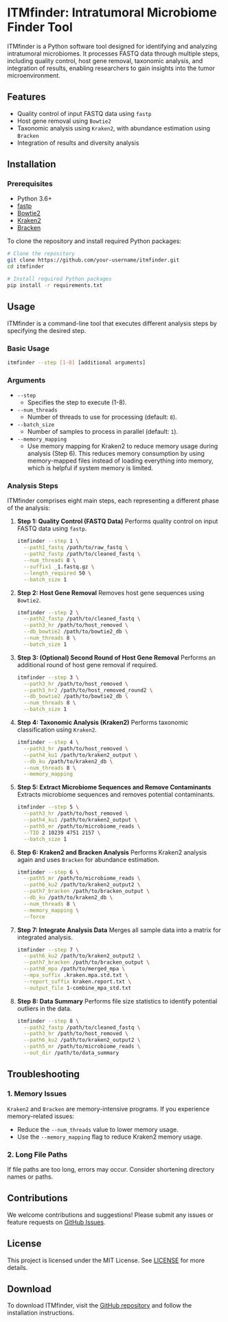 # ITMfinder: Intratumoral Microbiome Finder Tool

ITMfinder is a Python software tool designed for identifying and analyzing intratumoral microbiomes. It processes FASTQ data through multiple steps, including quality control, host gene removal, taxonomic analysis, and integration of results, enabling researchers to gain insights into the tumor microenvironment.

## Features
- Quality control of input FASTQ data using `fastp`
- Host gene removal using `Bowtie2`
- Taxonomic analysis using `Kraken2`, with abundance estimation using `Bracken`
- Integration of results and diversity analysis

## Installation

### Prerequisites
- Python 3.6+
- [fastp](https://github.com/OpenGene/fastp)
- [Bowtie2](http://bowtie-bio.sourceforge.net/bowtie2/index.shtml)
- [Kraken2](https://ccb.jhu.edu/software/kraken2/)
- [Bracken](https://ccb.jhu.edu/software/bracken/)

To clone the repository and install required Python packages:
```sh
# Clone the repository
git clone https://github.com/your-username/itmfinder.git
cd itmfinder

# Install required Python packages
pip install -r requirements.txt
```

## Usage
ITMfinder is a command-line tool that executes different analysis steps by specifying the desired step.

### Basic Usage
```sh
itmfinder --step [1-8] [additional arguments]
```

### Arguments
- `--step`
  - Specifies the step to execute (1-8).
- `--num_threads`
  - Number of threads to use for processing (default: `8`).
- `--batch_size`
  - Number of samples to process in parallel (default: `1`).
- `--memory_mapping`
  - Use memory mapping for Kraken2 to reduce memory usage during analysis (Step 6). This reduces memory consumption by using memory-mapped files instead of loading everything into memory, which is helpful if system memory is limited.

### Analysis Steps
ITMfinder comprises eight main steps, each representing a different phase of the analysis:

1. **Step 1: Quality Control (FASTQ Data)**
   Performs quality control on input FASTQ data using `fastp`.
   ```sh
   itmfinder --step 1 \
     --path1_fastq /path/to/raw_fastq \
     --path2_fastp /path/to/cleaned_fastq \
     --num_threads 8 \
     --suffix1 _1.fastq.gz \
     --length_required 50 \
     --batch_size 1
   ```

2. **Step 2: Host Gene Removal**
   Removes host gene sequences using `Bowtie2`.
   ```sh
   itmfinder --step 2 \
     --path2_fastp /path/to/cleaned_fastq \
     --path3_hr /path/to/host_removed \
     --db_bowtie2 /path/to/bowtie2_db \
     --num_threads 8 \
     --batch_size 1
   ```

3. **Step 3: (Optional) Second Round of Host Gene Removal**
   Performs an additional round of host gene removal if required.
   ```sh
   itmfinder --step 3 \
     --path3_hr /path/to/host_removed \
     --path3_hr2 /path/to/host_removed_round2 \
     --db_bowtie2 /path/to/bowtie2_db \
     --num_threads 8 \
     --batch_size 1
   ```

4. **Step 4: Taxonomic Analysis (Kraken2)**
   Performs taxonomic classification using `Kraken2`.
   ```sh
   itmfinder --step 4 \
     --path3_hr /path/to/host_removed \
     --path4_ku1 /path/to/kraken2_output \
     --db_ku /path/to/kraken2_db \
     --num_threads 8 \
     --memory_mapping
   ```

5. **Step 5: Extract Microbiome Sequences and Remove Contaminants**
   Extracts microbiome sequences and removes potential contaminants.
   ```sh
   itmfinder --step 5 \
     --path3_hr /path/to/host_removed \
     --path4_ku1 /path/to/kraken2_output \
     --path5_mr /path/to/microbiome_reads \
     --TID 2 10239 4751 2157 \
     --batch_size 1
   ```

6. **Step 6: Kraken2 and Bracken Analysis**
   Performs Kraken2 analysis again and uses `Bracken` for abundance estimation.
   ```sh
   itmfinder --step 6 \
     --path5_mr /path/to/microbiome_reads \
     --path6_ku2 /path/to/kraken2_output2 \
     --path7_bracken /path/to/bracken_output \
     --db_ku /path/to/kraken2_db \
     --num_threads 8 \
     --memory_mapping \
     --force
   ```

7. **Step 7: Integrate Analysis Data**
   Merges all sample data into a matrix for integrated analysis.
   ```sh
   itmfinder --step 7 \
     --path6_ku2 /path/to/kraken2_output2 \
     --path7_bracken /path/to/bracken_output \
     --path8_mpa /path/to/merged_mpa \
     --mpa_suffix .kraken.mpa.std.txt \
     --report_suffix kraken.report.txt \
     --output_file 1-combine_mpa_std.txt
   ```

8. **Step 8: Data Summary**
   Performs file size statistics to identify potential outliers in the data.
   ```sh
   itmfinder --step 8 \
     --path2_fastp /path/to/cleaned_fastq \
     --path3_hr /path/to/host_removed \
     --path6_ku2 /path/to/kraken2_output2 \
     --path5_mr /path/to/microbiome_reads \
     --out_dir /path/to/data_summary
   ```

## Troubleshooting

### 1. Memory Issues
`Kraken2` and `Bracken` are memory-intensive programs. If you experience memory-related issues:
- Reduce the `--num_threads` value to lower memory usage.
- Use the `--memory_mapping` flag to reduce Kraken2 memory usage.

### 2. Long File Paths
If file paths are too long, errors may occur. Consider shortening directory names or paths.

## Contributions
We welcome contributions and suggestions! Please submit any issues or feature requests on [GitHub Issues](https://github.com/your-username/itmfinder/issues).

## License
This project is licensed under the MIT License. See [LICENSE](LICENSE) for more details.

## Download
To download ITMfinder, visit the [GitHub repository](https://github.com/your-username/itmfinder) and follow the installation instructions.

